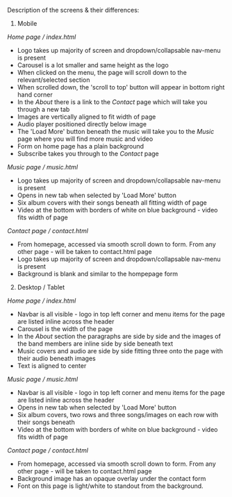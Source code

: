 Description of the screens & their differences:

1. Mobile

_Home page / index.html_
* Logo takes up majority of screen and dropdown/collapsable nav-menu is present
* Carousel is a lot smaller and same height as the logo
* When clicked on the menu, the page will scroll down to the relevant/selected section
* When scrolled down, the 'scroll to top' button will appear in bottom right hand corner
* In the *About* there is a link to the *Contact* page which will take you through a new tab
* Images are vertically aligned to fit width of page
* Audio player positioned directly below image
* The 'Load More' button beneath the music will take you to the *Music* page where you will find more music and video
* Form on home page has a plain background
* Subscribe takes you through to the *Contact* page

_Music page / music.html_
* Logo takes up majority of screen and dropdown/collapsable nav-menu is present
* Opens in new tab when selected by 'Load More' button
* Six album covers with their songs beneath all fitting width of page
* Video at the bottom with borders of white on blue background - video fits width of page

_Contact page / contact.html_
* From homepage, accessed via smooth scroll down to form. From any other page - will be taken to contact.html page
* Logo takes up majority of screen and dropdown/collapsable nav-menu is present
* Background is blank and similar to the hompepage form

2. Desktop / Tablet

_Home page / index.html_
* Navbar is all visible - logo in top left corner and menu items for the page are listed inline across the header
* Carousel is the width of the page
* In the *About* section the paragraphs are side by side and the images of the band members are inline side by side beneath text
* Music covers and audio are side by side fitting three onto the page with their audio beneath images
* Text is aligned to center

_Music page / music.html_
* Navbar is all visible - logo in top left corner and menu items for the page are listed inline across the header
* Opens in new tab when selected by 'Load More' button
* Six album covers, two rows and three songs/images on each row with their songs beneath
* Video at the bottom with borders of white on blue background - video fits width of page

_Contact page / contact.html_
* From homepage, accessed via smooth scroll down to form. From any other page - will be taken to contact.html page
* Background image has an opaque overlay under the contact form
* Font on this page is light/white to standout from the background.

